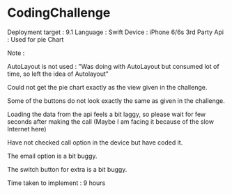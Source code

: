 # CodingChallenge

Deployment target : 9.1
Language : Swift
Device : iPhone 6/6s
3rd Party Api : Used for pie Chart

Note : 

AutoLayout is not used : "Was doing with AutoLayout but consumed lot of time, so left the idea of Autolayout"

Could not get the pie chart exactly as the view given in the challenge.

Some of the buttons do not look exactly the same as given in the challenge.

Loading the data from the api feels a bit laggy, so please wait for few seconds after making the call (Maybe I am facing it because of the slow Internet here)

Have not checked call option in the device but have coded it.

The email option is a bit buggy.

The switch button for extra is a bit buggy.

Time taken to implement : 9 hours
